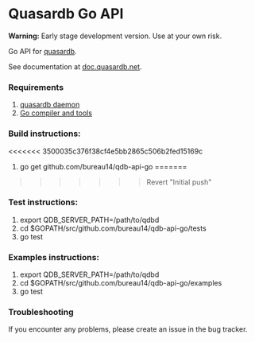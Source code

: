 Quasardb Go API
=================

**Warning:** Early stage development version. Use at your own risk.

Go API for [quasardb](https://www.quasardb.net/).

See documentation at [doc.quasardb.net](https://doc.quasardb.net/2.0.0/api/java.html).

### Requirements

1. [quasardb daemon](https://download.quasardb.net/quasardb/)
1. [Go compiler and tools](https://golang.org/)

### Build instructions:
<<<<<<< 3500035c376f38cf4e5bb2865c506b2fed15169c
1. go get github.com/bureau14/qdb-api-go
=======
>>>>>>> Revert "Initial push"

### Test instructions:
1. export QDB_SERVER_PATH=/path/to/qdbd
2. cd $GOPATH/src/github.com/bureau14/qdb-api-go/tests
3. go test

### Examples instructions:
1. export QDB_SERVER_PATH=/path/to/qdbd
2. cd $GOPATH/src/github.com/bureau14/qdb-api-go/examples
3. go test

### Troubleshooting

If you encounter any problems, please create an issue in the bug tracker.
